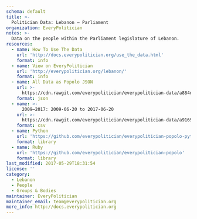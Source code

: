```yaml
---
schema: default
title: >-
  Politician Data: Lebanon — Parliament
organization: EveryPolitician
notes: >-
  Data on the people within the Parliament legislature of Lebanon.
resources:
  - name: How To Use The Data
    url: 'http://docs.everypolitician.org/use_the_data.html'
    format: info
  - name: View on EveryPolitician
    url: 'http://everypolitician.org/lebanon/'
    format: info
  - name: All Data as Popolo JSON
    url: >-
      https://cdn.rawgit.com/everypolitician/everypolitician-data/a884d132ef7851846455bf2495d63364bb05efcf/data/Lebanon/Parliament/ep-popolo-v1.0.json
    format: json
  - name: >-
      2009–2017: 2009-06-20 to 2017-06-20
    url: >-
      https://cdn.rawgit.com/everypolitician/everypolitician-data/a916922401bd57be11927638056e2b360b486e38/data/Lebanon/Parliament/term-2009.csv
    format: csv
  - name: Python
    url: 'https://github.com/everypolitician/everypolitician-popolo-python'
    format: library
  - name: Ruby
    url: 'https://github.com/everypolitician/everypolitician-popolo'
    format: library
last_modified: 2017-05-29T18:31:54
license: ''
category:
  - Lebanon
  - People
  - Groups & Bodies
maintainer: EveryPolitician
maintainer_email: team@everypolitician.org
more_info: http://docs.everypolitician.org
---
```

